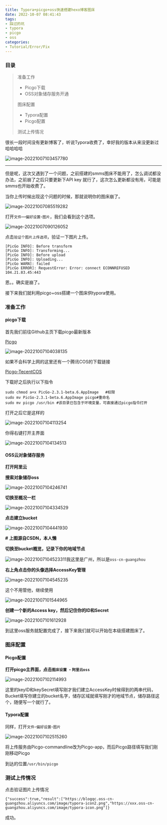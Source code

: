 ```yaml
---
title: Typora+picgo+oss快速搭建hexo博客图床
date: 2022-10-07 08:41:43
tags:
- 踩过的坑
- typora
- picgo
- oss
categories:
- Tutorial/Error/Fix
---
```






### 目录

>准备工作
>
>* Picgo下载
>* OSS对象储存服务开通
>
>图床配置
>
>* Typora配置
>* Picgo配置
>
>测试上传情况

很长一段时间没有更新博客了，听说Typora收费了，幸好我的版本从来没更新过哈哈哈哈

![image-20221007103457780](https://blogqc.oss-cn-guangzhou.aliyuncs.com/image/image-20221007103457780.png)

------------------

但是呢，这次又遇到了一个问题，之前搭建的smms图床不能用了，怎么调试都没办法，之前崩了之后只要更新下API  key 就行了，这次怎么更新都没有用，可能是smms也开始收费了。

当你上传时候出现这个问题的时候，那就说明你的图床崩了。

![image-20221007085519282](https://blogqc.oss-cn-guangzhou.aliyuncs.com/image/image-20221007085519282.png)

打开`文件`—`偏好设置`-`图片`，我们会看到这个选项。

![image-20221007090126052](https://blogqc.oss-cn-guangzhou.aliyuncs.com/image/image-20221007090126052.png)

点击`验证个图片上传选项`，验证一下图片上传。

```shell
[PicGo INFO]: Before transform
[PicGo INFO]: Transforming...
[PicGo INFO]: Before upload
[PicGo INFO]: Uploading...
[PicGo WARN]: failed
[PicGo ERROR]: RequestError: Error: connect ECONNREFUSED 104.21.83.45:443
```

恩。。确实是崩了。

接下来我们就利用picgo+oss搭建一个图床供typora使用。



### 准备工作



#### picgo下载

首先我们前往Github主页下载picgo最新版本  

[Picgo](https://github.com/Molunerfinn/PicGo/releases)

![image-20221007104038135](https://blogqc.oss-cn-guangzhou.aliyuncs.com/image/image-20221007104038135.png)



如果不会科学上网的这里还有一个腾讯COS的下载链接

[Picgo-TecentCOS](https://picgo-1251750343.cos.ap-chengdu.myqcloud.com/2.3.1-beta.6/PicGo-2.3.1-beta.6.AppImage)



下载好之后执行以下指令

```shell
sudo chmod a+x PicGo-2.3.1-beta.6.AppImage   #权限
sudo mv PicGo-2.3.1-beta.6.AppImage picgo#重命名
sudo mv picgo /usr/bin #该目录已包含于环境变量，可直接通过picgo指令打开
```



打开之后它是这样的

![image-20221007104113254](https://blogqc.oss-cn-guangzhou.aliyuncs.com/image/image-20221007104113254.png)

你得右键打开主界面

![image-20221007104134513](https://blogqc.oss-cn-guangzhou.aliyuncs.com/image/image-20221007104134513.png)



#### OSS云对象储存服务

**打开阿里云** 

[阿里云]: https://cn.aliyun.com



**搜索对象储存oss**

![image-20221007104246741](https://blogqc.oss-cn-guangzhou.aliyuncs.com/image/image-20221007104246741.png)



**切换至概况一栏**

![image-20221007104334529](https://blogqc.oss-cn-guangzhou.aliyuncs.com/image/image-20221007104334529.png)

**点击建立bucket**

![image-20221007104441930](https://blogqc.oss-cn-guangzhou.aliyuncs.com/image/image-20221007104441930.png)

**# 上图源自CSDN，本人懒**



**切换至bucket概览，记录下你的地域节点** 

![image-20221007104523311](https://blogqc.oss-cn-guangzhou.aliyuncs.com/image/image-20221007104523311.png)我这里是广州，所以是`oss-cn-guangzhou`



**右上角点击你的头像选择AccessKey管理**

![image-20221007104545235](https://blogqc.oss-cn-guangzhou.aliyuncs.com/image/image-20221007104545235.png)

这个不用管他，继续使用

![image-20221007101544965](https://blogqc.oss-cn-guangzhou.aliyuncs.com/image/image-20221007101544965.png)



**创建一个新的Access key，然后记住你的ID和Secret**

![image-20221007101612928](https://blogqc.oss-cn-guangzhou.aliyuncs.com/image/image-20221007101612928.png)



到这里oss服务就配置完成了，接下来我们就可以开始在本级搭建图床了。



### 图床配置



#### Picgo配置

**打开picgo主界面，点击`图床设置 `- `阿里云oss`**

![image-20221007102114993](https://blogqc.oss-cn-guangzhou.aliyuncs.com/image/image-20221007102114993.png)

这里的keyID和keySecret填写刚才我们建立AccessKey时候得到的两串代码，Bucket填写你建立的bucket名字，储存区域就填写刚才的地域节点，储存路径这个，随便写一个就行了。



#### Typora配置

同样，打开`文件`-`偏好设置`-`图片`

![image-20221007102515260](https://blogqc.oss-cn-guangzhou.aliyuncs.com/image/image-20221007102515260.png)

将上传服务由Picgo-commandline改为Picgo-app，而后Picgo路径填写我们刚刚移动Picgo

到达的位置`/usr/bin/picgo`



### 测试上传情况

点击验证图片上传情况

```shell
{"success":true,"result":["https://blogqc.oss-cn-guangzhou.aliyuncs.com/image/typora-icon2.png","https://xxx.oss-cn-guangzhou.aliyuncs.com/image/typora-icon.png"]}
```

成功。